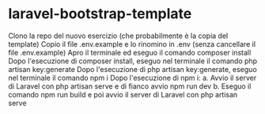 # laravel-bootstrap-template
Clono la repo del nuovo esercizio (che probabilmente è la copia del template)
Copio il file .env.example e lo rinomino in .env (senza cancellare il file .env.example)
Apro il terminale ed eseguo il comando composer install
Dopo l'esecuzione di composer install, eseguo nel terminale il comando php artisan key:generate
Dopo l'esecuzione di php artisan key:generate, eseguo nel terminale il comando npm i
Dopo l'esecuzione di npm i: a. Avvio il server di Laravel con php artisan serve e di fianco avvio npm run dev b. Eseguo il comando npm run build e poi avvio il server di Laravel con php artisan serve

